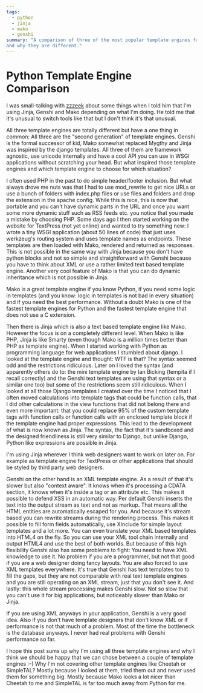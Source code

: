 ```yaml
---
tags:
  - python
  - jinja
  - mako
  - genshi
summary: "A comparison of three of the most popular template engines for Python
and why they are different."
---
```


# Python Template Engine Comparison

I was small-talking with [zzzeek](http://techspot.zzzeek.org/) about
some things when I told him that I'm using Jinja, Genshi and Mako
depending on what I'm doing. He told me that it's unusual to switch
tools like that but I don't think it's that unusual.

All three template engines are totally different but have a one thing in
common: All three are the "second generation" of template engines.
Genshi is the formal successor of kid, Mako somewhat replaced Mygthy and
Jinja was inspired by the django templates. All three of them are
framework agnostic, use unicode internally and have a cool API you can
use in WSGI applications without scratching your head. But what inspired
those template engines and which template engine to choose for which
situation?

I often used PHP in the past to do simple header/footer inclusion. But
what always drove me nuts was that I had to use mod_rewrite to get nice
URLs or use a bunch of folders with index.php files or use files and
folders and drop the extension in the apache config. While this is nice,
this is now that portable and you can't have dynamic parts in the URL
and once you want some more dynamic stuff such as RSS feeds etc. you
notice that you made a mistake by choosing PHP. Some days ago I then
started working on the website for TextPress (not yet online) and wanted
to try something new: I wrote a tiny WSGI application (about 50 lines of
code) that just uses werkzeug's routing system and uses template names
as endpoints. These templates are then loaded with Mako, rendered and
returned as responses. This is not possible in the same way with Jinja
because you don't have python blocks and not so simple and
straightforward with Genshi because you have to think about XML or use a
rather limited text based template engine. Another very cool feature of
Mako is that you can do dynamic inheritance which is not possible in
Jinja.

Mako is a great template engine if you know Python, if you need some
logic in templates (and you know: logic in templates is not bad in every
situation) and if you need the best performance. Without a doubt Mako is
one of the fastest template engines for Python and the fastest template
engine that does not use a C extension.

Then there is Jinja which is also a text based template engine like
Mako. However the focus is on a completely different level. When Mako is
like PHP, Jinja is like Smarty (even though Mako is a million times
better than PHP as template engine). When I started working with Python
as programming language for web applications I stumbled about django. I
looked at the template engine and thought: WTF is that? The syntax
seemed odd and the restrictions ridiculous. Later on I loved the syntax
(and apparently others do to: the mini template engine by Ian Bicking
(tempita if I recall correctly) and the Genshi text templates are using
that syntax or a similar one too) but some of the restrictions seem
still ridiculous. When I looked at all those Django templates I created
over the time I noticed that I often moved calculations into template
tags that could be function calls, that I did other calculations in
the view functions that did not belong there and even more important:
that you could replace 95% of the custom template tags with function
calls or function calls with an enclosed template block if the template
engine had proper expressions. This lead to the development of what is
now known as Jinja. The syntax, the fact that it's sandboxed and the
designed friendliness is still very similar to Django, but unlike Django,
Python like expressions are possible in Jinja.

I'm using Jinja wherever I think web designers want to work on later on.
For example as template engine for TextPress or other applications that
should be styled by third party web designers.

Genshi on the other hand is an XML template engine. As a result of that
it's slower but also "context aware". It knows when it's processing a
CDATA section, it knows when it's inside a tag or an attribute etc. This
makes it possible to defend XSS in an automatic way. Per default Genshi
inserts the text into the output stream as text and not as markup. That
means all the HTML entities are automatically escaped for you. And
because it's stream based you can rewrite streams during the rendering
process. This makes it possible to fill form fields automatically, use
XInclude for simple layout templates and a lot more. You can even
translate your XML based templates into HTML4 on the fly. So you can use
your XML tool chain internally and output HTML4 and use the best of both
worlds. But because of this high flexibility Genshi also has some
problems to fight: You need to have XML knowledge to use it. No problem
if you are a programmer, but not that good if you are a web designer
doing fancy layouts. You are also forced to use XML templates
everywhere. It's true that Genshi has text templates too to fill the
gaps, but they are not comparable with real text template engines and
you are still operating on an XML stream, just that you don't see it.
And lastly: this whole stream processing makes Genshi slow. Not so slow
that you can't use it for big applications, but noticeably slower than
Mako or Jinja.

If you are using XML anyways in your application, Genshi is a very good
idea. Also if you don't have template designers that don't know XML or
if performance is not that much of a problem. Most of the time the
bottleneck is the database anyways. I never had real problems with
Genshi performance so far.

I hope this post sums up why I'm using all three template engines and
why I think we should be happy that we can chose between a couple of
template engines :-) Why I'm not covering other template engines like
Cheetah or SimpleTAL? Mostly because I looked at them, tried them out
and never used them for something big. Mostly because Mako looks a lot
nicer than Cheetah to me and SimpleTAL is far too much away from Python
for me.

